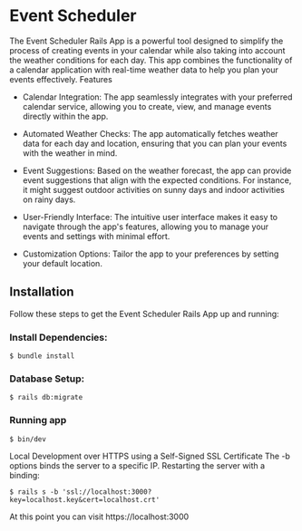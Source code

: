 # Event Scheduler

The Event Scheduler Rails App is a powerful tool designed to simplify the process of creating events in your calendar while also taking into account the weather conditions for each day. This app combines the functionality of a calendar application with real-time weather data to help you plan your events effectively.
Features

- Calendar Integration: The app seamlessly integrates with your preferred calendar service, allowing you to create, view, and manage events directly within the app.

- Automated Weather Checks: The app automatically fetches weather data for each day and location, ensuring that you can plan your events with the weather in mind.

- Event Suggestions: Based on the weather forecast, the app can provide event suggestions that align with the expected conditions. For instance, it might suggest outdoor activities on sunny days and indoor activities on rainy days.

- User-Friendly Interface: The intuitive user interface makes it easy to navigate through the app's features, allowing you to manage your events and settings with minimal effort.

- Customization Options: Tailor the app to your preferences by setting your default location.

## Installation

Follow these steps to get the Event Scheduler Rails App up and running:

### Install Dependencies:

    $ bundle install

### Database Setup:

    $ rails db:migrate

### Running app

    $ bin/dev

Local Development over HTTPS using a Self-Signed SSL Certificate
The -b options binds the server to a specific IP. Restarting the server with a binding:

    $ rails s -b 'ssl://localhost:3000?key=localhost.key&cert=localhost.crt'

At this point you can visit https://localhost:3000

